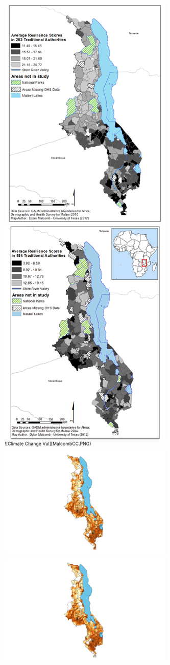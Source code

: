 ![2010 Vulnurability](MalcombRes2010.PNG) 	
![2004 Vulnurability](MalcombRes.PNG) 	
![Climate Change Vul][MalcombCC.PNG)

![Fine Res](Finepic.png)

![Coarse Res](Coarsepic.png)
